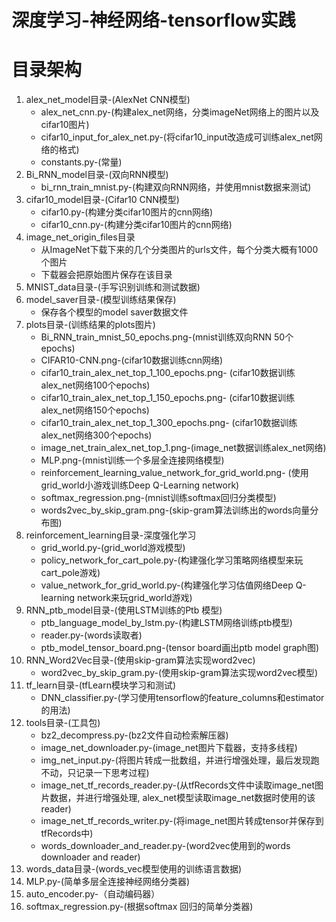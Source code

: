 # 深度学习-神经网络-tensorflow实践
# 目录架构
1. alex_net_model目录-(AlexNet CNN模型)<br>
    * alex_net_cnn.py-(构建alex_net网络，分类imageNet网络上的图片以及cifar10图片)
    * cifar10_input_for_alex_net.py-(将cifar10_input改造成可训练alex_net网络的格式)
    * constants.py-(常量)
2. Bi_RNN_model目录-(双向RNN模型)<br>
    * bi_rnn_train_mnist.py-(构建双向RNN网络，并使用mnist数据来测试)
3. cifar10_model目录-(Cifar10 CNN模型)<br>
    * cifar10.py-(构建分类cifar10图片的cnn网络)
    * cifar10_cnn.py-(构建分类cifar10图片的cnn网络)
4. image_net_origin_files目录<br>
    * 从ImageNet下载下来的几个分类图片的urls文件，每个分类大概有1000个图片
    * 下载器会把原始图片保存在该目录
5. MNIST_data目录-(手写识别训练和测试数据)<br>
6. model_saver目录-(模型训练结果保存)<br>
    * 保存各个模型的model saver数据文件
7. plots目录-(训练结果的plots图片)<br>
    * Bi_RNN_train_mnist_50_epochs.png-(mnist训练双向RNN 50个epochs)
    * CIFAR10-CNN.png-(cifar10数据训练cnn网络)
    * cifar10_train_alex_net_top_1_100_epochs.png-
    (cifar10数据训练alex_net网络100个epochs)
    * cifar10_train_alex_net_top_1_150_epochs.png-
    (cifar10数据训练alex_net网络150个epochs)
    * cifar10_train_alex_net_top_1_300_epochs.png-
    (cifar10数据训练alex_net网络300个epochs)
    * image_net_train_alex_net_top_1.png-(image_net数据训练alex_net网络)
    * MLP.png-(mnist训练一个多层全连接网络模型)
    * reinforcement_learning_value_network_for_grid_world.png-
    (使用grid_world小游戏训练Deep Q-Learning network)
    * softmax_regression.png-(mnist训练softmax回归分类模型)
    * words2vec_by_skip_gram.png-(skip-gram算法训练出的words向量分布图)
8. reinforcement_learning目录-深度强化学习<br>
    * grid_world.py-(grid_world游戏模型)
    * policy_network_for_cart_pole.py-(构建强化学习策略网络模型来玩cart_pole游戏)
    * value_network_for_grid_world.py-(构建强化学习估值网络Deep Q-learning
    network来玩grid_world游戏)
9. RNN_ptb_model目录-(使用LSTM训练的Ptb 模型)<br>
    * ptb_language_model_by_lstm.py-(构建LSTM网络训练ptb模型)
    * reader.py-(words读取者)
    * ptb_model_tensor_board.png-(tensor board画出ptb model graph图)
10. RNN_Word2Vec目录-(使用skip-gram算法实现word2vec)<br>
    * word2vec_by_skip_gram.py-(使用skip-gram算法实现word2vec模型)
11. tf_learn目录-(tfLearn模块学习和测试)
    * DNN_classifier.py-(学习使用tensorflow的feature_columns和estimator的用法)
11. tools目录-(工具包)<br>
    * bz2_decompress.py-(bz2文件自动检索解压器)
    * image_net_downloader.py-(image_net图片下载器，支持多线程)
    * img_net_input.py-(将图片转成一批数组，并进行增强处理，最后发现跑不动，只记录一下思考过程)
    * image_net_tf_records_reader.py-(从tfRecords文件中读取image_net图片数据，并进行增强处理,
    alex_net模型读取image_net数据时使用的该reader)
    * image_net_tf_records_writer.py-(将image_net图片转成tensor并保存到tfRecords中)
    * words_downloader_and_reader.py-(word2vec使用到的words downloader and reader)
12. words_data目录-(words_vec模型使用的训练语言数据)<br>
13. MLP.py-(简单多层全连接神经网络分类器)<br>
14. auto_encoder.py-（自动编码器）<br>
15. softmax_regression.py-(根据softmax 回归的简单分类器)<br>
